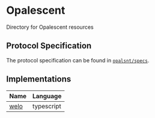 # Opalescent
Directory for Opalescent resources

## Protocol Specification

The protocol specification can be found in [`opalsnt/specs`](https://github.com/opalsnt/specs).

## Implementations

| Name | Language |
| --- | --- |
| [welo](https://github.com/opalsnt/welo) | typescript |
